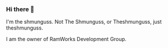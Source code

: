 ### Hi there 👋
I'm the shmunguss. Not The Shmunguss, or Theshmunguss, just theshmunguss.

I am the owner of RamWorks Development Group.
